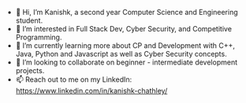- 👋 Hi, I’m Kanishk, a second year Computer Science and Engineering student.
- 👀 I’m interested in Full Stack Dev, Cyber Security, and Competitive Programming.
- 🌱 I’m currently learning more about CP and Development with C++, Java, Python and Javascript as well as Cyber Security concepts.
- 💞️ I’m looking to collaborate on beginner - intermediate development projects.
- 📫 Reach out to me on my LinkedIn: https://www.linkedin.com/in/kanishk-chathley/

<!---
can-ishk/can-ishk is a ✨ special ✨ repository because its `README.md` (this file) appears on your GitHub profile.
You can click the Preview link to take a look at your changes.
--->
